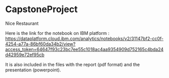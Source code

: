 # CapstoneProject
Nice Restaurant

Here is the link for the notebook on IBM platform :
https://dataplatform.cloud.ibm.com/analytics/notebooks/v2/31147bf2-cc0f-4254-a77a-86bf60da34b2/view?access_token=64647f93c23bc7ee55c1018ac4aa9354909d752165c4bda24d42959e72ef95cb

It is also included in the files with the report (pdf format) and the presentation (powerpoint).
